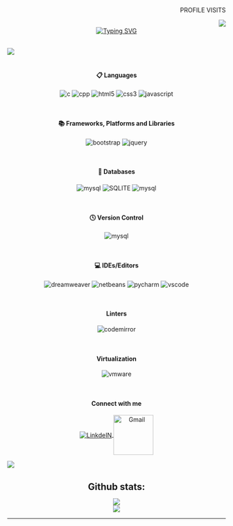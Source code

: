   <p align="right" style="font-style=orbitron;"> PROFILE VISITS</p> <img align="right" src="https://profile-counter.glitch.me/Muhammed+Shinadh+mk/count.svg">
    <br>

  <div align="center" >
  <a href="https://git.io/typing-svg"><img src="https://readme-typing-svg.demolab.com?font=Fira+Code&size=30&duration=3000&pause=1000&background=EF140F00&width=435&lines=Hi+I+am+Muhammed+Shinadh+;Mern+Full+Stackdeveloper;Freelancer" alt="Typing SVG" /></a>
  </div>

  
<br>

 <img src="https://user-images.githubusercontent.com/73097560/115834477-dbab4500-a447-11eb-908a-139a6edaec5c.gif"><br><br>
 
<h4 align="center"> 📋 Languages</h4>
   <p align="center">
   <img align="center" alt="c" width="auto" src="https://img.shields.io/badge/C-00599C?style=for-the-badge&logo=c&logoColor=white" />
   <img align="center" alt="cpp" width="auto" src="https://img.shields.io/badge/C%2B%2B-00599C?style=for-the-badge&logo=c%2B%2B&logoColor=white" />
   <img align="center" alt="html5" width="auto" src="https://img.shields.io/badge/HTML5-E34F26?style=for-the-badge&logo=html5&logoColor=white" />
   <img align="center" alt="css3" width="auto" src="https://img.shields.io/badge/CSS3-1572B6?style=for-the-badge&logo=css3&logoColor=white" />
   <img align="center" alt="javascript" width="auto" src="https://img.shields.io/badge/JavaScript-323330?style=for-the-badge&logo=javascript&logoColor=F7DF1E" />
</p>
   
   <br>
   <h4 align="center"> 📚 Frameworks, Platforms and Libraries</h4>
   <p align="center">
     <img align="center" alt="bootstrap" width="auto" src="https://img.shields.io/badge/bootstrap-%238511FA.svg?style=for-the-badge&logo=bootstrap&logoColor=white" />
     <img align="center" alt="jquery" width="auto" src="https://img.shields.io/badge/jquery-%230769AD.svg?style=for-the-badge&logo=jquery&logoColor=white" />
   
   
  
</p>
<br>
<h4 align="center"> 💾 Databases</h4>
   <p align="center">
   <img align="center" alt="mysql" width="auto" src="https://img.shields.io/badge/MySQL-005C84?style=for-the-badge&logo=mysql&logoColor=white" />
     <img align="center" alt="SQLITE" width="auto" src="https://img.shields.io/badge/SQLite-07405E?style=for-the-badge&logo=sqlite&logoColor=white" />
        <img align="center" alt="mysql" width="auto" src="https://github.com/Alto-b/Alto-b/assets/89630614/54f87f19-c71a-45a7-83c0-cbe92fd62975" />
      
</p>
   
   
 <br>
 <h4 align="center"> 🕓 Version Control</h4>
   <p align="center">
   <img align="center" alt="mysql" width="auto" src="https://img.shields.io/badge/github-181717.svg?style=for-the-badge&logo=github&logoColor=white" />
</p>

<br>
<h4 align="center">💻 IDEs/Editors</h4>
   <p align="center">
    <img align="center" alt="dreamweaver" width="auto" src="https://img.shields.io/badge/Adobe%20Dreamweaver-072401?style=for-the-badge&logo=Adobe%20Dreamweaver&logoColor=34F400" />
    <img align="center" alt="netbeans" width="auto" src="https://img.shields.io/badge/apache%20netbeans-1B6AC6?style=for-the-badge&logo=apache%20netbeans%20IDE&logoColor=white" />
    <img align="center" alt="pycharm" width="auto" src="https://img.shields.io/badge/PyCharm-000000.svg?&style=for-the-badge&logo=PyCharm&logoColor=white" />
    <img align="center" alt="vscode" width="auto" src="https://img.shields.io/badge/VSCode-0078D4?style=for-the-badge&logo=visual%20studio%20code&logoColor=white" />
</p>


 <br>
<h4 align="center">Linters</h4>
 <p align="center">
    <img align="center" alt="codemirror" width="auto" src="https://img.shields.io/badge/CodeMirror-D30707?style=for-the-badge&logo=CodeMirror&logoColor=white" />
</p>


<br>
<h4 align="center">Virtualization</h4>
 <p align="center">
    <img align="center" alt="vmware" width="auto" src="https://img.shields.io/badge/VMware-231f20?style=for-the-badge&logo=VMware&logoColor=white" />
</p>


<br>
<h4 align="center"> Connect with me</h4>
<p align="center">
   <a target="_blank" href="https://www.linkedin.com/in/muhammed-shinadh-mk-6552a2212/">
    <img align="center" alt="LinkdeIN" width="auto" src="https://img.shields.io/badge/LinkedIn-0077B5?style=for-the-badge&logo=linkedin&logoColor=white" />
   </a>
   <a target="_blank" href="#">
  <img align="center" alt="Gmail" width="92px" src="https://img.shields.io/badge/Gmail-D14836?style=for-the-badge&logo=gmail&logoColor=white"/>
   </a>
</p>


 <img src="https://user-images.githubusercontent.com/73097560/115834477-dbab4500-a447-11eb-908a-139a6edaec5c.gif"><br><br>

 <div align="center">
<h2 align="center" style="margin: 5px 10px;">Github stats:</h2> 

[![](https://github-readme-stats.vercel.app/api?username=Shinadh-b&show_icons=true&theme=tokyonight&hide_border=true&locale=en)](https://github.com/Rashi) <br>
[![](https://github-readme-streak-stats.herokuapp.com/?user=alto-b&theme=material-palenight)](https://github.com/Rashi)
</div>

----


<br/>




